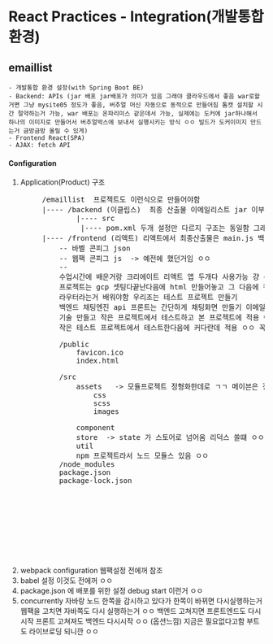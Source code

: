 # React Practices - Integration(개발통합환경)
## emaillist
    - 개발통합 환경 설정(with Spring Boot BE)
    - Backend: APIs (jar 배포 jar배포가 의미가 있음 그래야 클라우드에서 좋음 war로할거면 그냥 mysite05 정도가 좋음, 버추얼 머신 자동으로 동적으로 만들어짐 톰캣 설치할 시간 절약하는거 가능, war 배포는 온파리미스 같은데서 가능, 실제에는 도커에 jar하나해서 하나의 이미지로 만들어서 버추얼박스에 보내서 실행시키는 방식 ㅇㅇ 빌드가 도커이미지 만드는거 금방금방 올릴 수 있게) 
    - Frontend React(SPA)
    - AJAX: fetch API  
  
#### Configuration
1. Application(Product) 구조 
    <pre>
        /emaillist  프로젝트도 이런식으로 만들어야함 
        |---- /backend (이클립스)  최종 산출물 이메일리스트 jar 이부분   이거 빌드해서 만드는거 
                |---- src
                 |---- pom.xml 두개 설정만 다르지 구조는 동일함 그래들이랑 메이븐 ㅇㅇ 메이븐은 빌드해서 나오는거 이름 타겟 그래들은 빌드 설정파일은 다른데 소스는 같다 그래서 같이 써도됨 라이브러리 저장하는 위치도 같음 표현만 다른거  
        |---- /frontend (리액트) 리액트에서 최종산출물은 main.js 백엔드 src에 옮겨놔야함 이거는 웹팩이 만드니깐 웹팩에다가 설정해줘야함 main.js를 만드는데 아웃풋을 다른데로 하게 ㅇㅇ 기본 public으로 되어있음 path: path.resolve('public') 이거 메모장에 밑에 필기해둘게 
            -- 바벨 콘피그 json 
            -- 웹팩 콘피그 js  -> 예전에 했던거임 ㅇㅇ  
            -- 
            수업시간에 배운거랑 크리에이트 리액트 앱 두개다 사용가능 걍 수업시간에 배운거 ㄱ
            프로젝트는 gcp 셋팅다끝난다음에 html 만들어놓고 그 다음에 컴포넌트로 변환 관리자 페이지 이런거 만들어놓기 ㅇㅇ 그다음에 점진적 개발 
            라우터라는거 배워야함 우리조는 테스트 프로젝트 만들기 
            백엔드 채팅엔진 api 프론트는 간단하게 채팅화면 만들기 이메일리스트처럼 
            기술 만들고 작은 프로젝트에서 테스트하고 본 프로젝트에 적용 이런식으로 덩어리를 나눠서 해야함 
            작은 테스트 프로젝트에서 테스트한다음에 커다란데 적용 ㅇㅇ 꼭 해보기 

            /public 
                favicon.ico
                index.html 
            
            /src 
                assets   -> 모듈프로젝트 정형화한데로 ㄱㄱ 메이븐은 정형화되어 있는데 리액트는 자유긴한데 국룰대로 ㄱㄱ 
                    css 
                    scss
                    images 

                component
                store  -> state 가 스토어로 넘어옴 리덕스 쓸떄 ㅇㅇ 상태를 중앙으로 모아서 리덕스가 관리함 부모 상태컴포넌트에 다 올려서 하는게 아니라 
                util 
                npm 프로젝트라서 노드 모듈스 있음 ㅇㅇ 
            /node_modules 
            package.json
            package-lock.json 

       


            



    </pre>
2. webpack configuration 웹팩설정 전에꺼 참조 
3. babel 설정 이것도 전에꺼 ㅇㅇ 
4. package.json 에 배포를 위한 설정 debug start 이런거 ㅇㅇ 
5. concurrently 자바랑 노드 한쪽을 감시하고 있다가 한쪽이 바뀌면 다시실행하는거 웹팩을 고치면 자바쪽도 다시 실행하는거 ㅇㅇ 백엔드 고쳐지면 프론트엔드도 다시 시작 프론트 고쳐져도 백엔드 다시시작 ㅇㅇ (옵션느낌) 지금은 필요없다고함 부트도 라이브로딩 되니깐 ㅇㅇ 

